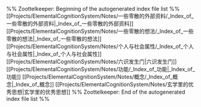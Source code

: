 %% Zoottelkeeper: Beginning of the autogenerated index file list  %%
 [[Projects/ElementalCognitionSystem/Notes/一些零散的外部资料/_Index_of_一些零散的外部资料|_Index_of_一些零散的外部资料]]
 [[Projects/ElementalCognitionSystem/Notes/一些零散的想法/_Index_of_一些零散的想法|_Index_of_一些零散的想法]]
 [[Projects/ElementalCognitionSystem/Notes/个人与社会属性/_Index_of_个人与社会属性|_Index_of_个人与社会属性]]
 [[Projects/ElementalCognitionSystem/Notes/六识发生门|六识发生门]]
 [[Projects/ElementalCognitionSystem/Notes/功能/_Index_of_功能|_Index_of_功能]]
 [[Projects/ElementalCognitionSystem/Notes/概念/_Index_of_概念|_Index_of_概念]]
 [[Projects/ElementalCognitionSystem/Notes/玄学里的优秀思想|玄学里的优秀思想]]
%% Zoottelkeeper: End of the autogenerated index file list  %%
